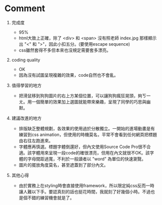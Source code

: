 # Comment

1. 完成度
    - 95%
    - html大致上正確，除了 &lt;div> 和 &lt;span> 沒有照老師 index.jpg 那樣顯示出 "&lt;" 和 ">"，因此小扣五分。(要使用escape sequence)
    - css雖然套得不多但本來也沒規定需要套多漂亮。

2. coding quality
    - OK
    - 因為沒有試圖呈現複雜的效果，code自然也不會亂。

3. 值得學習的地方
    - 把滑鼠移到狗狗圖片的右上方某個位置，可以讓狗狗瘋狂晃頭，夠ㄎ一ㄤ。用一個簡單的效果加上選圖就能帶來樂趣，呈現了同學的巧思與幽默。

4. 建議改進的地方
    - 排版缺乏整體規劃，各效果的使用過於分散獨立。一開始的進場動畫是有練習到css animation，但使用的時機莫名，平常不會看到任何網頁把標題由右往左跑進來。
    - 字體應再慎選。標題字體倒還好，但內文使用Source Code Pro很不合適。該字體用來呈現一段code的確很漂亮，但用在內文就很不OK。該字體的字母間距過寬，不利於一般讀者以 "word" 為單位的快速瀏覽。
    - 圖片的擺放角度莫名，甚至遮蓋到了部分內文。

5. 其他心得
    - 由於實務上在styling時會直接使用framework，所以限定純css反而一時讓人難以下手。要認真刻的話也挺花時間，我就刻了好幾個小時。不過也是個不錯的練習機會就是了。
